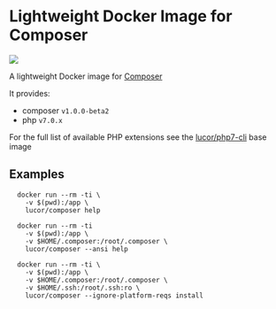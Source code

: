 # Lightweight Docker Image for Composer

[![](https://badge.imagelayers.io/lucor/composer:latest.svg)](https://imagelayers.io/?images=lucor/composer:latest 'Get your own badge on imagelayers.io')

A lightweight Docker image for [Composer](https://getcomposer.org/)

It provides:

  - composer `v1.0.0-beta2`
  - php `v7.0.x`

For the full list of available PHP extensions see the [lucor/php7-cli](https://hub.docker.com/r/lucor/php7-cli/) base image 

## Examples

```
  docker run --rm -ti \
    -v $(pwd):/app \
    lucor/composer help
```
```
  docker run --rm -ti 
    -v $(pwd):/app \
    -v $HOME/.composer:/root/.composer \
    lucor/composer --ansi help
```
```
  docker run --rm -ti \
    -v $(pwd):/app \
    -v $HOME/.composer:/root/.composer \
    -v $HOME/.ssh:/root/.ssh:ro \
    lucor/composer --ignore-platform-reqs install
```

